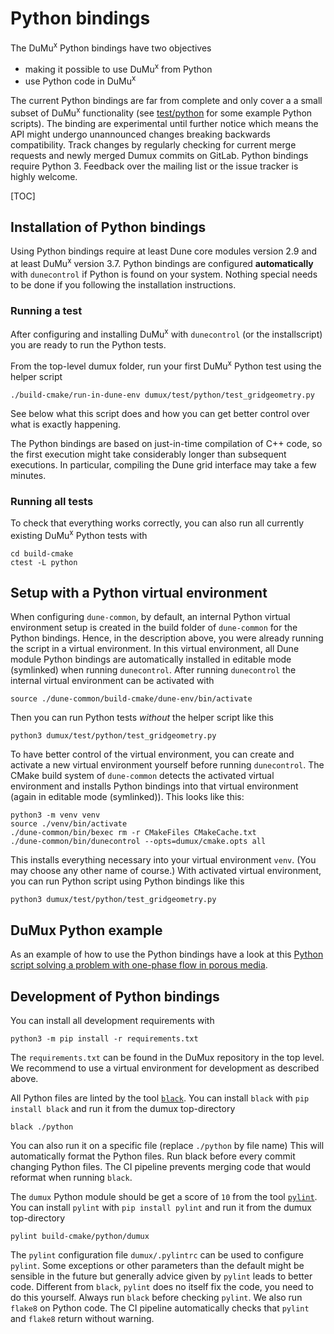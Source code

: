 # Python bindings

The DuMu<sup>x</sup> Python bindings have two objectives
* making it possible to use DuMu<sup>x</sup> from Python
* use Python code in DuMu<sup>x</sup>

The current Python bindings are far from complete and only cover a
a small subset of DuMu<sup>x</sup> functionality
(see [test/python](https://git.iws.uni-stuttgart.de/dumux-repositories/dumux/-/tree/master/test/python)
for some example Python scripts).
The binding are experimental until further notice which means
the API might undergo unannounced changes breaking backwards
compatibility. Track changes by regularly checking for current merge requests
and newly merged Dumux commits on GitLab. Python bindings require Python 3.
Feedback over the mailing list or the issue tracker is highly welcome.

[TOC]

## Installation of Python bindings

Using Python bindings require at least Dune core modules version 2.9
and at least DuMu<sup>x</sup> version 3.7. Python bindings are
configured **automatically** with `dunecontrol` if Python is found on your system.
Nothing special needs to be done if you following the installation instructions.

### Running a test

After configuring and installing DuMu<sup>x</sup> with `dunecontrol`
(or the installscript) you are ready to run the Python tests.

From the top-level dumux folder,
run your first DuMu<sup>x</sup> Python test using the helper script

```
./build-cmake/run-in-dune-env dumux/test/python/test_gridgeometry.py
```

See below what this script does and how you can get better control over
what is exactly happening.

The Python bindings are based on just-in-time compilation of C++ code,
so the first execution might take considerably longer than subsequent executions.
In particular, compiling the Dune grid interface may take a few minutes.

### Running all tests

To check that everything works correctly, you can
also run all currently existing DuMu<sup>x</sup> Python tests with
```
cd build-cmake
ctest -L python
```

## Setup with a Python virtual environment

When configuring `dune-common`, by default, an internal Python virtual environment setup is created
in the build folder of `dune-common` for the Python bindings. Hence, in the description above,
you were already running the script in a virtual environment. In this virtual environment,
all Dune module Python bindings are automatically installed
in editable mode (symlinked) when running `dunecontrol`.
After running `dunecontrol` the internal virtual environment can be
activated with

```
source ./dune-common/build-cmake/dune-env/bin/activate
```

Then you can run Python tests *without* the helper script like this

```
python3 dumux/test/python/test_gridgeometry.py
```

To have better control of the virtual environment, you can create and
activate a new virtual environment yourself before running `dunecontrol`.
The CMake build system of `dune-common` detects the activated virtual environment
and installs Python bindings into that virtual environment (again in editable mode (symlinked)).
This looks like this:

```
python3 -m venv venv
source ./venv/bin/activate
./dune-common/bin/bexec rm -r CMakeFiles CMakeCache.txt
./dune-common/bin/dunecontrol --opts=dumux/cmake.opts all
```

This installs everything necessary into your virtual environment `venv`.
(You may choose any other name of course.) With activated virtual
environment, you can run Python script using Python bindings like this

```
python3 dumux/test/python/test_gridgeometry.py
```

## DuMux Python example

As an example of how to use the Python bindings have a look at this
[Python script solving a problem with one-phase flow in porous media](https://git.iws.uni-stuttgart.de/dumux-repositories/dumux/-/tree/master/test/python/test_1p.py).

<!--DOXYGEN_ONLY @include test_1p.py-->


##  Development of Python bindings

You can install all development requirements with

```
python3 -m pip install -r requirements.txt
```

The `requirements.txt` can be found in the DuMux repository in the top level.
We recommend to use a virtual environment for development as described above.

All Python files are linted by the tool [`black`](https://pypi.org/project/black/).
You can install `black` with `pip install black` and run it from the dumux top-directory

```
black ./python
```

You can also run it on a specific file (replace `./python` by file name)
This will automatically format the Python files. Run black before every commit changing Python files.
The CI pipeline prevents merging code that would reformat when running `black`.

The `dumux` Python module should be get a score of `10` from
the tool [`pylint`](https://pypi.org/project/pylint/).
You can install `pylint` with `pip install pylint` and run it from the dumux top-directory

```
pylint build-cmake/python/dumux
```

The `pylint` configuration file `dumux/.pylintrc` can
be used to configure `pylint`. Some exceptions or other parameters than the default
might be sensible in the future but generally advice given by `pylint` leads to better code.
Different from `black`, `pylint` does no itself fix the code, you need to do this yourself.
Always run `black` before checking `pylint`.
We also run `flake8` on Python code. The CI pipeline automatically checks
that `pylint` and `flake8` return without warning.
